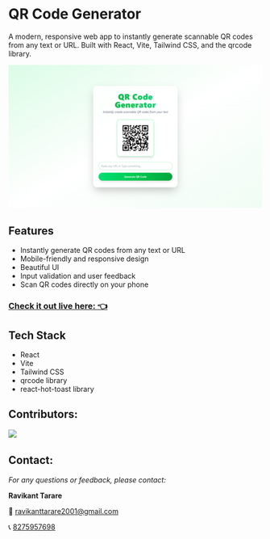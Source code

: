 # QR Code Generator

A modern, responsive web app to instantly generate scannable QR codes from any text or URL. Built with React, Vite, Tailwind CSS, and the qrcode library.


![QR Code Generator](./src/assets/qr-code.png)

## Features

- Instantly generate QR codes from any text or URL
- Mobile-friendly and responsive design
- Beautiful UI
- Input validation and user feedback
- Scan QR codes directly on your phone

### [Check it out live here: 👈](./src/assets/qr-code.png)


## Tech Stack
- React
- Vite
- Tailwind CSS
- qrcode library
- react-hot-toast library


## Contributors:

<a href="https://github.com/ravikanttarare95/qr-code-generator/graphs/contributors">
  <img src="https://contrib.rocks/image?repo=ravikanttarare95/qr-code-generator" />
</a>

## Contact:

_For any questions or feedback, please contact:_

**Ravikant Tarare**

📩 [ravikanttarare2001@gmail.com](mailto:ravikanttarare2001@gmail.com)

📞 [8275957698](tel:8275957698)

